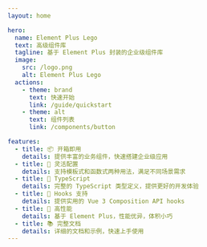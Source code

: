 ```yaml
---
layout: home

hero:
  name: Element Plus Lego
  text: 高级组件库
  tagline: 基于 Element Plus 封装的企业级组件库
  image:
    src: /logo.png
    alt: Element Plus Lego
  actions:
    - theme: brand
      text: 快速开始
      link: /guide/quickstart
    - theme: alt
      text: 组件列表
      link: /components/button

features:
  - title: 📦 开箱即用
    details: 提供丰富的业务组件，快速搭建企业级应用
  - title: 🎨 灵活配置
    details: 支持模板式和函数式两种用法，满足不同场景需求
  - title: 💪 TypeScript
    details: 完整的 TypeScript 类型定义，提供更好的开发体验
  - title: 🔧 Hooks 支持
    details: 提供实用的 Vue 3 Composition API hooks
  - title: 🚀 高性能
    details: 基于 Element Plus，性能优异，体积小巧
  - title: 📚 完整文档
    details: 详细的文档和示例，快速上手使用
---
```

